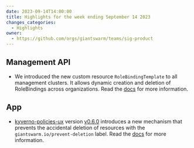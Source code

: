 ```yaml
---
date: 2023-09-14T14:00:00
title: Highlights for the week ending September 14 2023
changes_categories:
  - Highlights
owner:
  - https://github.com/orgs/giantswarm/teams/sig-product
---
```


## Management API

- We introduced the new custom resource `RoleBindingTemplate` to all management clusters. It allows dynamic creation and deletion of RoleBindings across organizations. Read the [docs](https://docs.giantswarm.io/use-the-api/management-api/authorization#role-binding-templates) for more information.

## App

- [kyverno-policies-ux](https://github.com/giantswarm/kyverno-policies-ux) version [v0.6.0](https://github.com/giantswarm/kyverno-policies-ux/releases/tag/v0.6.0) introduces a new mechanism that prevents the accidental deletion of resources with the `giantswarm.io/prevent-deletion` label. Read the [docs](https://docs.giantswarm.io/advanced/deletion-prevention/) for more information.

